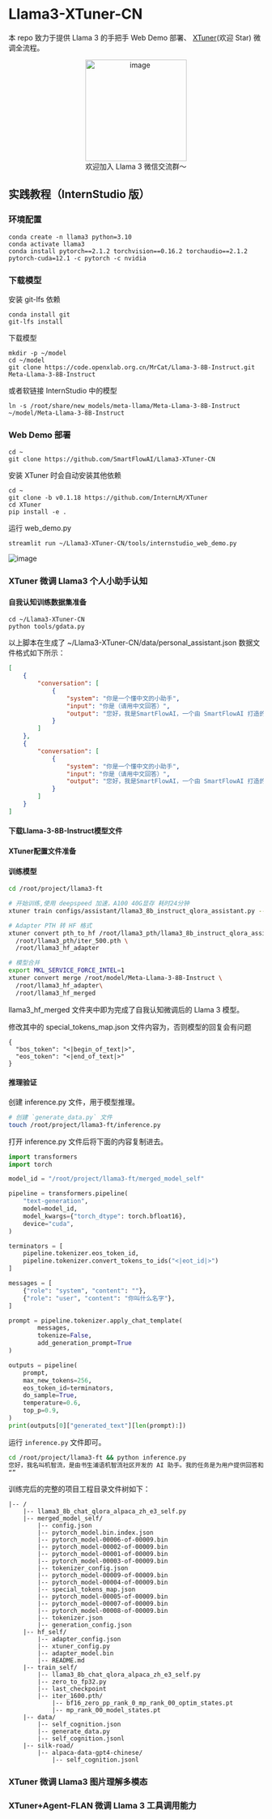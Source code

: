 # Llama3-XTuner-CN


本 repo 致力于提供 Llama 3 的手把手 Web Demo 部署、 [XTuner](https://github.com/InternLM/XTuner)(欢迎 Star) 微调全流程。


<div align="center">
  <img src="https://github.com/SmartFlowAI/X-Llama3/assets/25839884/b2a9d3f1-3463-44aa-af77-7e1caa541aed" alt="image" width="200" height="200">
</div>

<div align="center">
欢迎加入 Llama 3 微信交流群～
</div>

## 实践教程（InternStudio 版）

### 环境配置

```shell
conda create -n llama3 python=3.10
conda activate llama3
conda install pytorch==2.1.2 torchvision==0.16.2 torchaudio==2.1.2 pytorch-cuda=12.1 -c pytorch -c nvidia
```

### 下载模型


安装 git-lfs 依赖

```shell
conda install git
git-lfs install
```
下载模型
```shell
mkdir -p ~/model
cd ~/model
git clone https://code.openxlab.org.cn/MrCat/Llama-3-8B-Instruct.git Meta-Llama-3-8B-Instruct
```
或者软链接 InternStudio 中的模型

```shell
ln -s /root/share/new_models/meta-llama/Meta-Llama-3-8B-Instruct ~/model/Meta-Llama-3-8B-Instruct
```

### Web Demo 部署

```shell
cd ~
git clone https://github.com/SmartFlowAI/Llama3-XTuner-CN
```

安装 XTuner 时会自动安装其他依赖
```shell
cd ~
git clone -b v0.1.18 https://github.com/InternLM/XTuner
cd XTuner
pip install -e .
```

运行 web_demo.py

```shell
streamlit run ~/Llama3-XTuner-CN/tools/internstudio_web_demo.py
```

![image](https://github.com/SmartFlowAI/Llama3-XTuner-CN/assets/25839884/30ab70ea-9e60-4fed-a685-b3b3edbce7e6)




### XTuner 微调 Llama3 个人小助手认知


#### 自我认知训练数据集准备

```shell
cd ~/Llama3-XTuner-CN
python tools/gdata.py 
```
以上脚本在生成了 ~/Llama3-XTuner-CN/data/personal_assistant.json 数据文件格式如下所示：
```json
[
    {
        "conversation": [
            {
                "system": "你是一个懂中文的小助手",
                "input": "你是（请用中文回答）",
                "output": "您好，我是SmartFlowAI，一个由 SmartFlowAI 打造的人工智能助手，请问有什么可以帮助您的吗？"
            }
        ]
    },
    {
        "conversation": [
            {
                "system": "你是一个懂中文的小助手",
                "input": "你是（请用中文回答）",
                "output": "您好，我是SmartFlowAI，一个由 SmartFlowAI 打造的人工智能助手，请问有什么可以帮助您的吗？"
            }
        ]
    }
]
```

#### 下载Llama-3-8B-Instruct模型文件


#### XTuner配置文件准备


#### 训练模型


```Bash
cd /root/project/llama3-ft

# 开始训练,使用 deepspeed 加速，A100 40G显存 耗时24分钟
xtuner train configs/assistant/llama3_8b_instruct_qlora_assistant.py --work-dir /root/llama3_pth

# Adapter PTH 转 HF 格式
xtuner convert pth_to_hf /root/llama3_pth/llama3_8b_instruct_qlora_assistant.py \
  /root/llama3_pth/iter_500.pth \
  /root/llama3_hf_adapter

# 模型合并
export MKL_SERVICE_FORCE_INTEL=1
xtuner convert merge /root/model/Meta-Llama-3-8B-Instruct \
  /root/llama3_hf_adapter\
  /root/llama3_hf_merged
```
llama3_hf_merged 文件夹中即为完成了自我认知微调后的 Llama 3 模型。

修改其中的 special_tokens_map.json 文件内容为，否则模型的回复会有问题
```
{
  "bos_token": "<|begin_of_text|>",
  "eos_token": "<|end_of_text|>"
}
```

#### 推理验证

创建 inference.py 文件，用于模型推理。
```bash
# 创建 `generate_data.py` 文件
touch /root/project/llama3-ft/inference.py
```
打开 inference.py 文件后将下面的内容复制进去。

```python
import transformers
import torch

model_id = "/root/project/llama3-ft/merged_model_self"

pipeline = transformers.pipeline(
    "text-generation",
    model=model_id,
    model_kwargs={"torch_dtype": torch.bfloat16},
    device="cuda",
)

terminators = [
    pipeline.tokenizer.eos_token_id,
    pipeline.tokenizer.convert_tokens_to_ids("<|eot_id|>")
]

messages = [
    {"role": "system", "content": ""},
    {"role": "user", "content": "你叫什么名字"},
]

prompt = pipeline.tokenizer.apply_chat_template(
        messages, 
        tokenize=False, 
        add_generation_prompt=True
)

outputs = pipeline(
    prompt,
    max_new_tokens=256,
    eos_token_id=terminators,
    do_sample=True,
    temperature=0.6,
    top_p=0.9,
)
print(outputs[0]["generated_text"][len(prompt):])
```
运行 `inference.py` 文件即可。

```bash
cd /root/project/llama3-ft && python inference.py
您好，我名叫机智流，是由书生浦语机智流社区开发的 AI 助手。我的任务是为用户提供回答和帮助。
“”
```
训练完后的完整的项目工程目录文件树如下：
```
|-- /
    |-- llama3_8b_chat_qlora_alpaca_zh_e3_self.py
    |-- merged_model_self/
        |-- config.json
        |-- pytorch_model.bin.index.json
        |-- pytorch_model-00006-of-00009.bin
        |-- pytorch_model-00002-of-00009.bin
        |-- pytorch_model-00001-of-00009.bin
        |-- pytorch_model-00003-of-00009.bin
        |-- tokenizer_config.json
        |-- pytorch_model-00009-of-00009.bin
        |-- pytorch_model-00004-of-00009.bin
        |-- special_tokens_map.json
        |-- pytorch_model-00005-of-00009.bin
        |-- pytorch_model-00007-of-00009.bin
        |-- pytorch_model-00008-of-00009.bin
        |-- tokenizer.json
        |-- generation_config.json
    |-- hf_self/
        |-- adapter_config.json
        |-- xtuner_config.py
        |-- adapter_model.bin
        |-- README.md
    |-- train_self/
        |-- llama3_8b_chat_qlora_alpaca_zh_e3_self.py
        |-- zero_to_fp32.py
        |-- last_checkpoint
        |-- iter_1600.pth/
            |-- bf16_zero_pp_rank_0_mp_rank_00_optim_states.pt
            |-- mp_rank_00_model_states.pt
    |-- data/
        |-- self_cognition.json
        |-- generate_data.py
        |-- self_cognition.jsonl
    |-- silk-road/
        |-- alpaca-data-gpt4-chinese/
            |-- self_cognition.jsonl
```


### XTuner 微调 Llama3 图片理解多模态


### XTuner+Agent-FLAN 微调 Llama 3 工具调用能力
